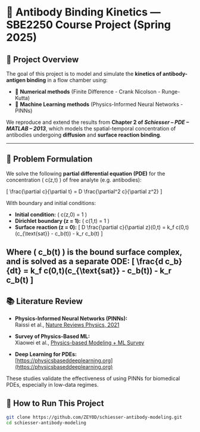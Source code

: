 # 🧪 Antibody Binding Kinetics — SBE2250 Course Project (Spring 2025)
## 📌 Project Overview

The goal of this project is to model and simulate the **kinetics of antibody-antigen binding** in a flow chamber using:
- 🧮 **Numerical methods** (Finite Difference - Crank Nicolson - Runge-Kutta)
- 🤖 **Machine Learning methods** (Physics-Informed Neural Networks - PINNs)

We reproduce and extend the results from **Chapter 2 of _Schiesser – PDE – MATLAB – 2013_**, which models the spatial-temporal concentration of antibodies undergoing **diffusion** and **surface reaction binding**.

---

## 🧠 Problem Formulation

We solve the following **partial differential equation (PDE)** for the concentration \( c(z,t) \) of free analyte (e.g. antibodies):

\[
\frac{\partial c}{\partial t} = D \frac{\partial^2 c}{\partial z^2}
\]

With boundary and initial conditions:
- **Initial condition:** \( c(z,0) = 1 \)
- **Dirichlet boundary (z = 1):** \( c(1,t) = 1 \)
- **Surface reaction (z = 0):**
  \[
  D \frac{\partial c}{\partial z}(0,t) = k_f c(0,t)(c_{\text{sat}} - c_b(t)) - k_r c_b(t)
  \]

Where \( c_b(t) \) is the **bound surface complex**, and is solved as a separate ODE:
\[
\frac{d c_b}{dt} = k_f c(0,t)(c_{\text{sat}} - c_b(t)) - k_r c_b(t)
\]
---

## 📚 Literature Review

- **Physics-Informed Neural Networks (PINNs):**  
  Raissi et al., [Nature Reviews Physics, 2021](https://www.nature.com/articles/s42254-021-00314-5)

- **Survey of Physics-Based ML:**  
  Xiaowei et al., [Physics-based Modeling + ML Survey](https://beiyulincs.github.io/teach/fall_2020/papers/xiaowei.pdf)

- **Deep Learning for PDEs:**  
  [https://physicsbaseddeeplearning.org](https://physicsbaseddeeplearning.org)

These studies validate the effectiveness of using PINNs for biomedical PDEs, especially in low-data regimes.


## 🔧 How to Run This Project

   ```bash
   git clone https://github.com/ZEY0D/schiesser-antibody-modeling.git
   cd schiesser-antibody-modeling



